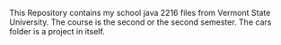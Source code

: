 This Repository contains my school java 2216 files from Vermont State University. The course is the second or the second semester. The cars folder is a project in itself. 
